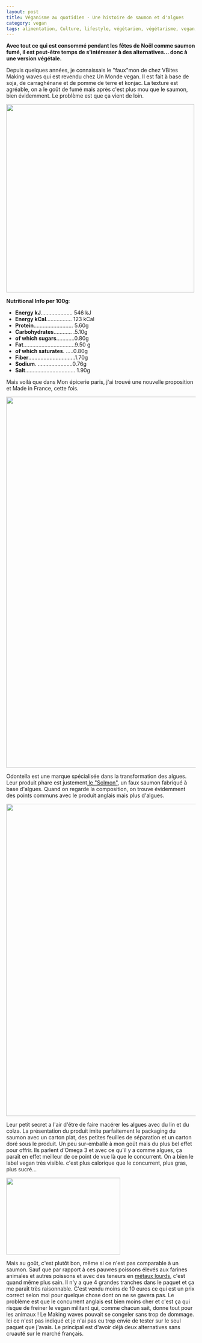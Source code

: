 ```yaml
---
layout: post
title: Véganisme au quotidien - Une histoire de saumon et d'algues
category: vegan
tags: alimentation, Culture, lifestyle, végétarien, végétarisme, vegan, veganisme
---
```

**Avec tout ce qui est consommé pendant les fêtes de Noël comme saumon fumé, il est peut-être temps de s'intéresser à des alternatives... donc à une version végétale.**

Depuis quelques années, je connaissais le "faux"mon de chez VBites Making waves qui est revendu chez Un Monde vegan. Il est fait à base de soja, de carraghénane et de pomme de terre et konjac. La texture est agréable, on a le goût de fumé mais après c'est plus mou que le saumon, bien évidemment. Le problème est que ça vient de loin.

<img class="aligncenter size-full wp-image-23990" src="https://cheziceman.files.wordpress.com/2018/08/vbitessalmon.jpg" alt="" width="500" height="500" />

**Nutritional Info per 100g**:

* **Energy kJ**..................... 546 kJ
* **Energy kCal**................. 123 kCal
* **Protein**.......................... 5.60g
* **Carbohydrates**............ .5.10g
* **of which sugars**............0.80g
* **Fat**..................................9.50 g
* **of which saturates**. …..0.80g
* **Fiber**...............................1.70g
* **Sodium**. …….................0.76g
* **Salt**................................. 1.90g

Mais voilà que dans Mon épicerie paris, j'ai trouvé une nouvelle proposition et Made in France, cette fois.

<img class="aligncenter size-large wp-image-23985" src="https://cheziceman.files.wordpress.com/2018/08/img_20180815_091348.jpg?w=739" alt="" width="739" height="985" />

Odontella est une marque spécialisée dans la transformation des algues. Leur produit phare est justement<a href="http://www.odontella.com/fr/solmon/"> le "Solmon"</a>, un faux saumon fabriqué à base d'algues. Quand on regarde la composition, on trouve évidemment des points communs avec le produit anglais mais plus d'algues.

<img class="aligncenter size-large wp-image-23984" src="https://cheziceman.files.wordpress.com/2018/08/img_20180815_091345.jpg?w=739" alt="" width="739" height="829" />

Leur petit secret a l'air d'être de faire macérer les algues avec du lin et du colza. La présentation du produit imite parfaitement le packaging du saumon avec un carton plat, des petites feuilles de séparation et un carton doré sous le produit. Un peu sur-emballé à mon goût mais du plus bel effet pour offrir. Ils parlent d'Omega 3 et avec ce qu'il y a comme algues, ça paraît en effet meilleur de ce point de vue là que le concurrent. On a bien le label vegan très visible. c'est plus calorique que le concurrent, plus gras, plus sucré...

<img class="aligncenter size-full wp-image-23992" src="https://cheziceman.files.wordpress.com/2018/08/packdos2-ok-e1534320233594.jpg" alt="" width="303" height="204" />

Mais au goût, c'est plutôt bon, même si ce n'est pas comparable à un saumon. Sauf que par rapport à ces pauvres poissons élevés aux farines animales et autres poissons et avec des teneurs en <a href="https://www.viande.info/aquaculture">métaux lourds</a>, c'est quand même plus sain. Il n'y a que 4 grandes tranches dans le paquet et ça me paraît très raisonnable. C'est vendu moins de 10 euros ce qui est un prix correct selon moi pour quelque chose dont on ne se gavera pas. Le problème est que le concurrent anglais est bien moins cher et c'est ça qui risque de freiner le vegan militant qui, comme chacun sait, donne tout pour les animaux ! Le Making waves pouvait se congeler sans trop de dommage. Ici ce n'est pas indiqué et je n'ai pas eu trop envie de tester sur le seul paquet que j'avais. Le principal est d'avoir déjà deux alternatives sans cruauté sur le marché français.
